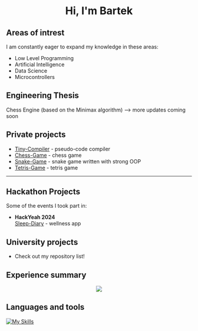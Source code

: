 <h1 align="center"> Hi, I'm Bartek </h1>

## Areas of intrest

I am constantly eager to expand my knowledge in these areas:

- Low Level Programming
- Artificial Intelligence
- Data Science
- Microcontrollers


## Engineering Thesis

Chess Engine (based on the Minimax algorithm) —> more updates coming soon


## Private projects

  - [Tiny-Compiler](https://github.com/bartlomiejkozka/teeny-tiny-compiler "Visit the repository") - pseudo-code compiler
  - [Chess-Game](https://github.com/bartlomiejkozka/chess_game "Visit the repository") - chess game
  - [Snake-Game](https://github.com/bartlomiejkozka/snake_game "Visit the repository") - snake game written with strong OOP
  - [Tetris-Game](https://github.com/bartlomiejkozka/tetris_game "Visit the repository") - tetris game

---
## Hackathon Projects  

Some of the events I took part in:  

- **HackYeah 2024**\
[Sleep-Diary](https://github.com/bartlomiejkozka/sleep_diary "Visit the repository") - wellness app


## University projects

- Check out my repository list!

      
## Experience summary

<p align="center">
  <img src="https://github-readme-stats-eosin-one-98.vercel.app/api/top-langs/?username=bartlomiejkozka&theme=radical&layout=compact&hide_border=false&count_private=true&hide_title=true" />
</p>

## Languages and tools

[![My Skills](https://skillicons.dev/icons?i=linux,bash,c,cpp,cs,java,cmake,py,fastapi,git,github,html,css,js,php,flutter,dart,bitbucket,r&theme=dark&perline=10)](https://skillicons.dev)